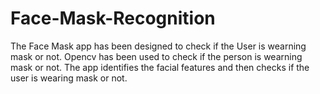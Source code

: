 # Face-Mask-Recognition
The Face Mask app has been designed to check if the User is wearning mask or not.
Opencv has been used to check if the person is wearning mask or not.
The app identifies the facial features and then checks if the user is wearing mask or not.
